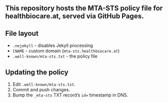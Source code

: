 ## This repository hosts the MTA-STS policy file for healthbiocare.at, served via GitHub Pages.


## File layout
- `.nojekyll` - disables Jekyll processing
- `CNAME` - custom domain (`mta-sts.healthbiocare.at`)
- `.well-known/mta-sts.txt` - the policy file

## Updating the policy
1. Edit `.well-known/mta-sts.txt`.
2. Commit and push changes.
3. Bump the `_mta-sts` TXT record’s `id=` timestamp in DNS.
